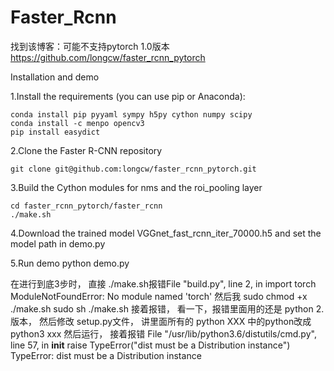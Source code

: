 # Faster_Rcnn
找到该博客：可能不支持pytorch 1.0版本
https://github.com/longcw/faster_rcnn_pytorch

Installation and demo

 1.Install the requirements (you can use pip or Anaconda):

    conda install pip pyyaml sympy h5py cython numpy scipy
    conda install -c menpo opencv3
    pip install easydict

 2.Clone the Faster R-CNN repository

    git clone git@github.com:longcw/faster_rcnn_pytorch.git

 3.Build the Cython modules for nms and the roi_pooling layer

    cd faster_rcnn_pytorch/faster_rcnn
    ./make.sh

 4.Download the trained model VGGnet_fast_rcnn_iter_70000.h5 and set the model path in demo.py

 5.Run demo python demo.py
 
 
 在进行到底3步时， 直接 ./make.sh报错File "build.py", line 2, in <module>
    import torch
ModuleNotFoundError: No module named 'torch'    然后我  sudo chmod +x ./make.sh  sudo  sh ./make.sh
 接着报错， 看一下，报错里面用的还是 python 2.版本，  然后修改  setup.py文件，  讲里面所有的 python XXX 中的python改成  python3 xxx
 然后运行， 接着报错  File "/usr/lib/python3.6/distutils/cmd.py", line 57, in __init__
    raise TypeError("dist must be a Distribution instance")
TypeError: dist must be a Distribution instance 
